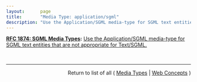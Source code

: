 ```yaml
---
layout:      page
title:       "Media Type: application/sgml"
description: "Use the Application/SGML media-type for SGML text entities that are not appropriate for Text/SGML."
---
```


**[RFC 1874: SGML Media Types](/specs/IETF/RFC/1874 "This document proposes new media sub-types of Text/SGML and Application/SGML. These media types can be used in the exchange of SGML documents and their entities. Specific details for the exchange or encapsulation of groups of related SGML entities using MIME are currently being considered by the mimesgml Working Group."):** [Use the Application/SGML media-type for SGML text entities that are not appropriate for Text/SGML.](http://tools.ietf.org/html/rfc1874#section-2.2 "Read documentation for Media Type &#34;application/sgml&#34;")

<br/>
<hr/>

<p style="text-align: right">Return to list of all ( <a href="../media-types">Media Types</a> | <a href="../">Web Concepts</a> )</p>